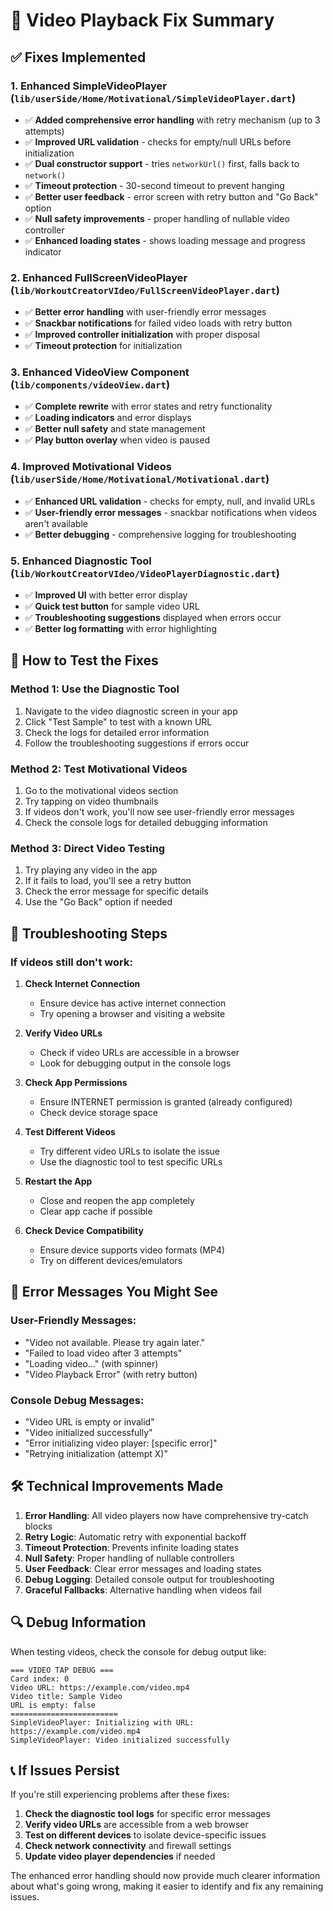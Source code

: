 # 🎥 Video Playback Fix Summary

## ✅ **Fixes Implemented**

### 1. **Enhanced SimpleVideoPlayer** (`lib/userSide/Home/Motivational/SimpleVideoPlayer.dart`)
- ✅ **Added comprehensive error handling** with retry mechanism (up to 3 attempts)
- ✅ **Improved URL validation** - checks for empty/null URLs before initialization
- ✅ **Dual constructor support** - tries `networkUrl()` first, falls back to `network()`
- ✅ **Timeout protection** - 30-second timeout to prevent hanging
- ✅ **Better user feedback** - error screen with retry button and "Go Back" option
- ✅ **Null safety improvements** - proper handling of nullable video controller
- ✅ **Enhanced loading states** - shows loading message and progress indicator

### 2. **Enhanced FullScreenVideoPlayer** (`lib/WorkoutCreatorVIdeo/FullScreenVideoPlayer.dart`)
- ✅ **Better error handling** with user-friendly error messages
- ✅ **Snackbar notifications** for failed video loads with retry button
- ✅ **Improved controller initialization** with proper disposal
- ✅ **Timeout protection** for initialization

### 3. **Enhanced VideoView Component** (`lib/components/videoView.dart`)
- ✅ **Complete rewrite** with error states and retry functionality
- ✅ **Loading indicators** and error displays
- ✅ **Better null safety** and state management
- ✅ **Play button overlay** when video is paused

### 4. **Improved Motivational Videos** (`lib/userSide/Home/Motivational/Motivational.dart`)
- ✅ **Enhanced URL validation** - checks for empty, null, and invalid URLs
- ✅ **User-friendly error messages** - snackbar notifications when videos aren't available
- ✅ **Better debugging** - comprehensive logging for troubleshooting

### 5. **Enhanced Diagnostic Tool** (`lib/WorkoutCreatorVIdeo/VideoPlayerDiagnostic.dart`)
- ✅ **Improved UI** with better error display
- ✅ **Quick test button** for sample video URL
- ✅ **Troubleshooting suggestions** displayed when errors occur
- ✅ **Better log formatting** with error highlighting

## 🔧 **How to Test the Fixes**

### Method 1: Use the Diagnostic Tool
1. Navigate to the video diagnostic screen in your app
2. Click "Test Sample" to test with a known URL
3. Check the logs for detailed error information
4. Follow the troubleshooting suggestions if errors occur

### Method 2: Test Motivational Videos
1. Go to the motivational videos section
2. Try tapping on video thumbnails
3. If videos don't work, you'll now see user-friendly error messages
4. Check the console logs for detailed debugging information

### Method 3: Direct Video Testing
1. Try playing any video in the app
2. If it fails to load, you'll see a retry button
3. Check the error message for specific details
4. Use the "Go Back" option if needed

## 🐛 **Troubleshooting Steps**

### If videos still don't work:

1. **Check Internet Connection**
   - Ensure device has active internet connection
   - Try opening a browser and visiting a website

2. **Verify Video URLs**
   - Check if video URLs are accessible in a browser
   - Look for debugging output in the console logs

3. **Check App Permissions**
   - Ensure INTERNET permission is granted (already configured)
   - Check device storage space

4. **Test Different Videos**
   - Try different video URLs to isolate the issue
   - Use the diagnostic tool to test specific URLs

5. **Restart the App**
   - Close and reopen the app completely
   - Clear app cache if possible

6. **Check Device Compatibility**
   - Ensure device supports video formats (MP4)
   - Try on different devices/emulators

## 📱 **Error Messages You Might See**

### User-Friendly Messages:
- "Video not available. Please try again later."
- "Failed to load video after 3 attempts"
- "Loading video..." (with spinner)
- "Video Playback Error" (with retry button)

### Console Debug Messages:
- "Video URL is empty or invalid"
- "Video initialized successfully"
- "Error initializing video player: [specific error]"
- "Retrying initialization (attempt X)"

## 🛠️ **Technical Improvements Made**

1. **Error Handling**: All video players now have comprehensive try-catch blocks
2. **Retry Logic**: Automatic retry with exponential backoff
3. **Timeout Protection**: Prevents infinite loading states
4. **Null Safety**: Proper handling of nullable controllers
5. **User Feedback**: Clear error messages and loading states
6. **Debug Logging**: Detailed console output for troubleshooting
7. **Graceful Fallbacks**: Alternative handling when videos fail

## 🔍 **Debug Information**

When testing videos, check the console for debug output like:
```
=== VIDEO TAP DEBUG ===
Card index: 0
Video URL: https://example.com/video.mp4
Video title: Sample Video
URL is empty: false
========================
SimpleVideoPlayer: Initializing with URL: https://example.com/video.mp4
SimpleVideoPlayer: Video initialized successfully
```

## 📞 **If Issues Persist**

If you're still experiencing problems after these fixes:

1. **Check the diagnostic tool logs** for specific error messages
2. **Verify video URLs** are accessible from a web browser
3. **Test on different devices** to isolate device-specific issues
4. **Check network connectivity** and firewall settings
5. **Update video player dependencies** if needed

The enhanced error handling should now provide much clearer information about what's going wrong, making it easier to identify and fix any remaining issues. 